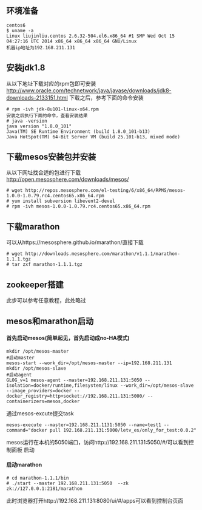 ﻿
## 环境准备
<!--more-->  
```
centos6
$ uname -a
Linux liujinliu.centos 2.6.32-504.el6.x86_64 #1 SMP Wed Oct 15 04:27:16 UTC 2014 x86_64 x86_64 x86_64 GNU/Linux
机器ip地址为192.168.211.131
```
## 安装jdk1.8
从以下地址下载对应的rpm包即可安装
http://www.oracle.com/technetwork/java/javase/downloads/jdk8-downloads-2133151.html
下载之后，参考下面的命令安装
```
# rpm -ivh jdk-8u101-linux-x64.rpm
安装之后执行下面的命令，查看安装结果
# java -version
java version "1.8.0_101"
Java(TM) SE Runtime Environment (build 1.8.0_101-b13)
Java HotSpot(TM) 64-Bit Server VM (build 25.101-b13, mixed mode)
```

## 下载mesos安装包并安装
从以下网址找合适的包进行下载
http://open.mesosphere.com/downloads/mesos/
```
# wget http://repos.mesosphere.com/el-testing/6/x86_64/RPMS/mesos-1.0.0-1.0.79.rc4.centos65.x86_64.rpm
# yum install subversion libevent2-devel
# rpm -ivh mesos-1.0.0-1.0.79.rc4.centos65.x86_64.rpm
```
## 下载marathon
可以从https://mesosphere.github.io/marathon/直接下载
```
# wget http://downloads.mesosphere.com/marathon/v1.1.1/marathon-1.1.1.tgz
# tar zxf marathon-1.1.1.tgz
```
## zookeeper搭建
此步可以参考任意教程，此处略过
## mesos和marathon启动
#### 首先启动mesos(简单起见，首先启动成no-HA模式)
```
mkdir /opt/mesos-master
#启动master
mesos-start --work_dir=/opt/mesos-master --ip=192.168.211.131
mkdir /opt/mesos-slave
#启动agent
GLOG_v=1 mesos-agent --master=192.168.211.131:5050 --isolation=docker/runtime,filesystem/linux --work_dir=/opt/mesos-slave --image_providers=docker --docker_registry=http+socket://192.168.211.131:5000/ --containerizers=mesos,docker
```
通过mesos-excute提交task
```
mesos-execute --master=192.168.211.1131:5050 --name=test1 --command="docker pull 192.168.211.131:5000/letv_es/only_for_test:0.0.2"
```
mesos运行在本机的5050端口，访问http://192.168.211.131:5050/#/可以看到控制面板
启动
#### 启动marathon
```
# cd marathon-1.1.1/bin
# ./start --master 192.168.211.131:5050  --zk zk://127.0.0.1:2181/marathon
```
此时浏览器打开http://192.168.211.131:8080/ui/#/apps可以看到控制台页面
